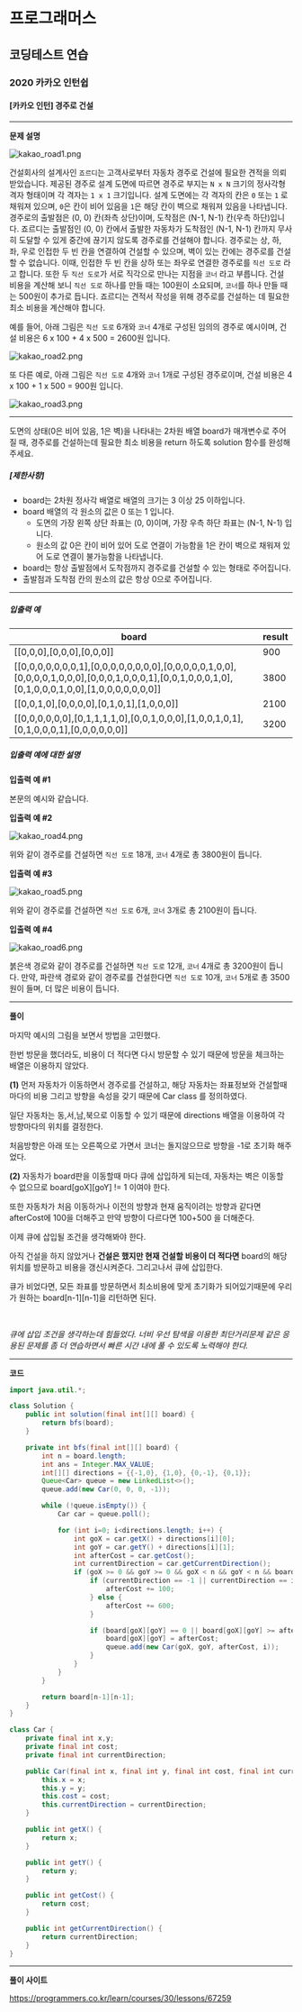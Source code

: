 # 프로그래머스

## 코딩테스트 연습

### 2020 카카오 인턴쉽

#### [카카오 인턴] 경주로 건설

***

**문제 설명**

![kakao_road1.png](https://grepp-programmers.s3.ap-northeast-2.amazonaws.com/files/production/384b9e2a-4eb5-460d-bce2-d12359b03b14/kakao_road1.png)

건설회사의 설계사인 `죠르디`는 고객사로부터 자동차 경주로 건설에 필요한 견적을 의뢰받았습니다.
제공된 경주로 설계 도면에 따르면 경주로 부지는 `N x N` 크기의 정사각형 격자 형태이며 각 격자는 `1 x 1` 크기입니다.
설계 도면에는 각 격자의 칸은 `0` 또는 `1` 로 채워져 있으며, `0`은 칸이 비어 있음을 `1`은 해당 칸이 벽으로 채워져 있음을 나타냅니다.
경주로의 출발점은 (0, 0) 칸(좌측 상단)이며, 도착점은 (N-1, N-1) 칸(우측 하단)입니다. 죠르디는 출발점인 (0, 0) 칸에서 출발한 자동차가 도착점인 (N-1, N-1) 칸까지 무사히 도달할 수 있게 중간에 끊기지 않도록 경주로를 건설해야 합니다.
경주로는 상, 하, 좌, 우로 인접한 두 빈 칸을 연결하여 건설할 수 있으며, 벽이 있는 칸에는 경주로를 건설할 수 없습니다.
이때, 인접한 두 빈 칸을 상하 또는 좌우로 연결한 경주로를 `직선 도로` 라고 합니다.
또한 두 `직선 도로`가 서로 직각으로 만나는 지점을 `코너` 라고 부릅니다.
건설 비용을 계산해 보니 `직선 도로` 하나를 만들 때는 100원이 소요되며, `코너`를 하나 만들 때는 500원이 추가로 듭니다.
죠르디는 견적서 작성을 위해 경주로를 건설하는 데 필요한 최소 비용을 계산해야 합니다.

예를 들어, 아래 그림은 `직선 도로` 6개와 `코너` 4개로 구성된 임의의 경주로 예시이며, 건설 비용은 6 x 100 + 4 x 500 = 2600원 입니다.

![kakao_road2.png](https://grepp-programmers.s3.ap-northeast-2.amazonaws.com/files/production/0e0911e8-f88e-44fe-8bdc-6856a56df8e0/kakao_road2.png)

또 다른 예로, 아래 그림은 `직선 도로` 4개와 `코너` 1개로 구성된 경주로이며, 건설 비용은 4 x 100 + 1 x 500 = 900원 입니다.

![kakao_road3.png](https://grepp-programmers.s3.ap-northeast-2.amazonaws.com/files/production/3f5d9c5e-d7d9-4248-b111-140a0847e741/kakao_road3.png)

------

도면의 상태(0은 비어 있음, 1은 벽)을 나타내는 2차원 배열 board가 매개변수로 주어질 때, 경주로를 건설하는데 필요한 최소 비용을 return 하도록 solution 함수를 완성해주세요.

##### **[제한사항]**

- board는 2차원 정사각 배열로 배열의 크기는 3 이상 25 이하입니다.
- board 배열의 각 원소의 값은 0 또는 1 입니다.
  - 도면의 가장 왼쪽 상단 좌표는 (0, 0)이며, 가장 우측 하단 좌표는 (N-1, N-1) 입니다.
  - 원소의 값 0은 칸이 비어 있어 도로 연결이 가능함을 1은 칸이 벽으로 채워져 있어 도로 연결이 불가능함을 나타냅니다.
- board는 항상 출발점에서 도착점까지 경주로를 건설할 수 있는 형태로 주어집니다.
- 출발점과 도착점 칸의 원소의 값은 항상 0으로 주어집니다.

------

##### **입출력 예**

| board                                                        | result |
| ------------------------------------------------------------ | ------ |
| [[0,0,0],[0,0,0],[0,0,0]]                                    | 900    |
| [[0,0,0,0,0,0,0,1],[0,0,0,0,0,0,0,0],[0,0,0,0,0,1,0,0],[0,0,0,0,1,0,0,0],[0,0,0,1,0,0,0,1],[0,0,1,0,0,0,1,0],[0,1,0,0,0,1,0,0],[1,0,0,0,0,0,0,0]] | 3800   |
| [[0,0,1,0],[0,0,0,0],[0,1,0,1],[1,0,0,0]]                    | 2100   |
| [[0,0,0,0,0,0],[0,1,1,1,1,0],[0,0,1,0,0,0],[1,0,0,1,0,1],[0,1,0,0,0,1],[0,0,0,0,0,0]] | 3200   |

##### **입출력 예에 대한 설명**

**입출력 예 #1**

본문의 예시와 같습니다.

**입출력 예 #2**

![kakao_road4.png](https://grepp-programmers.s3.ap-northeast-2.amazonaws.com/files/production/ccc72e9c-2e22-4a09-a94b-ff057b081a70/kakao_road4.png)

위와 같이 경주로를 건설하면 `직선 도로` 18개, `코너` 4개로 총 3800원이 듭니다.

**입출력 예 #3**

![kakao_road5.png](https://grepp-programmers.s3.ap-northeast-2.amazonaws.com/files/production/422e86e0-a7d7-4a09-9b42-2b6218a9b5f0/kakao_road5.png)

위와 같이 경주로를 건설하면 `직선 도로` 6개, `코너` 3개로 총 2100원이 듭니다.

**입출력 예 #4**

![kakao_road6.png](https://grepp-programmers.s3.ap-northeast-2.amazonaws.com/files/production/4fe42f47-2592-4cb8-91fb-31d6a6da8639/kakao_road6.png)

붉은색 경로와 같이 경주로를 건설하면 `직선 도로` 12개, `코너` 4개로 총 3200원이 듭니다.
만약, 파란색 경로와 같이 경주로를 건설한다면 `직선 도로` 10개, `코너` 5개로 총 3500원이 들며, 더 많은 비용이 듭니다.

***

**풀이**

마지막 예시의 그림을 보면서 방법을 고민했다. 

한번 방문을 했더라도, 비용이 더 적다면 다시 방문할 수 있기 때문에 방문을 체크하는 배열은 이용하지 않았다.

**(1)** 먼저 자동차가 이동하면서 경주로를 건설하고, 해당 자동차는 좌표정보와 건설할때마다의 비용 그리고 방향을 속성을 갖기 때문에 Car class 를 정의하였다.

일단 자동차는 동,서,남,북으로 이동할 수 있기 때문에 directions 배열을 이용하여 각 방향마다의 위치를 결정한다. 

처음방향은 아래 또는 오른쪽으로 가면서 코너는 돌지않으므로 방향을 -1로 초기화 해주었다. 

**(2)** 자동차가 board판을 이동할때 마다 큐에 삽입하게 되는데, 자동차는 벽은 이동할 수 없으므로 board\[goX][goY] != 1 이여야 한다. 

또한 자동차가 처음 이동하거나 이전의 방향과 현재 움직이려는 방향과 같다면 afterCost에 100을 더해주고 만약 방향이 다르다면 100+500 을 더해준다.

이제 큐에 삽입될 조건을 생각해봐야 한다.

아직 건설을 하지 않았거나 **건설은 했지만 현재 건설할 비용이 더 적다면** board의 해당 위치를 방문하고 비용을 갱신시켜준다. 그리고나서 큐에 삽입한다.

큐가 비었다면, 모든 좌표를 방문하면서 최소비용에 맞게 초기화가 되어있기때문에 우리가 원하는 board\[n-1][n-1]을 리턴하면 된다. 

<br/>

*큐에 삽입 조건을 생각하는데 힘들었다. 너비 우선 탐색을 이용한 최단거리문제 같은 응용된 문제를 좀 더 연습하면서 빠른 시간 내에 풀 수 있도록 노력해야 한다.*

***

**코드**

```java
import java.util.*;

class Solution {
    public int solution(final int[][] board) {
        return bfs(board);
    }

    private int bfs(final int[][] board) {
        int n = board.length;
        int ans = Integer.MAX_VALUE;
        int[][] directions = {{-1,0}, {1,0}, {0,-1}, {0,1}};
        Queue<Car> queue = new LinkedList<>();
        queue.add(new Car(0, 0, 0, -1));

        while (!queue.isEmpty()) {
            Car car = queue.poll();

            for (int i=0; i<directions.length; i++) {
                int goX = car.getX() + directions[i][0];
                int goY = car.getY() + directions[i][1];
                int afterCost = car.getCost();
                int currentDirection = car.getCurrentDirection();
                if (goX >= 0 && goY >= 0 && goX < n && goY < n && board[goX][goY] != 1) {
                    if (currentDirection == -1 || currentDirection == i) {
                        afterCost += 100;
                    } else {
                        afterCost += 600;
                    }

                    if (board[goX][goY] == 0 || board[goX][goY] >= afterCost) {
                        board[goX][goY] = afterCost;
                        queue.add(new Car(goX, goY, afterCost, i));
                    }
                }
            }
        }

        return board[n-1][n-1];
    }
}

class Car {
    private final int x,y;
    private final int cost;
    private final int currentDirection;

    public Car(final int x, final int y, final int cost, final int currentDirection) {
        this.x = x;
        this.y = y;
        this.cost = cost;
        this.currentDirection = currentDirection;
    }

    public int getX() {
        return x;
    }

    public int getY() {
        return y;
    }

    public int getCost() {
        return cost;
    }

    public int getCurrentDirection() {
        return currentDirection;
    }
}
```

***

**풀이 사이트**

https://programmers.co.kr/learn/courses/30/lessons/67259

